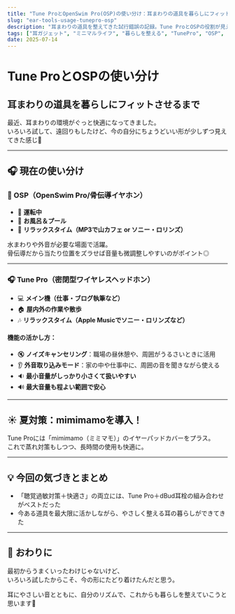 ```yaml
---
title: "Tune ProとOpenSwim Pro(OSP)の使い分け：耳まわりの道具を暮らしにフィットさせるまで"
slug: "ear-tools-usage-tunepro-osp"
description: "耳まわりの道具を整えてきた試行錯誤の記録。Tune ProとOSPの役割が見えてきた今、音とやさしく付き合う暮らしが少しずつ育っています。"
tags: ["耳ガジェット", "ミニマルライフ", "暮らしを整える", "TunePro", "OSP", "聴覚過敏", "音のある暮らし", "ペイルの工夫"]
date: 2025-07-14
---
```


# Tune ProとOSPの使い分け  
## 耳まわりの道具を暮らしにフィットさせるまで

最近、耳まわりの環境がぐっと快適になってきました。  
いろいろ試して、遠回りもしたけど、今の自分にちょうどいい形が少しずつ見えてきた感じ🌿

---

## 🎧 現在の使い分け

### 🦴 OSP（OpenSwim Pro/骨伝導イヤホン）

- 🚗 **運転中**
- 🛁 **お風呂＆プール**
- 🧘 **リラックスタイム（MP3で山カフェ or ソニー・ロリンズ）**

水まわりや外音が必要な場面で活躍。  
骨伝導だから当たり位置をズラせば音量も微調整しやすいのがポイント◎

---

### 🎧 Tune Pro（密閉型ワイヤレスヘッドホン）

- 💻 **メイン機（仕事・ブログ執筆など）**
- 🏠 **屋内外の作業や散歩**
- 🎶 **リラックスタイム（Apple Musicでソニー・ロリンズなど）**

#### 機能の活かし方：

- 🔇 **ノイズキャンセリング**：職場の昼休憩や、周囲がうるさいときに活用
- 👂 **外音取り込みモード**：家の中や仕事中に、周囲の音を聞きながら使える
- 🔉 **最小音量がしっかり小さくて扱いやすい**
- 🔊 **最大音量も程よい範囲で安心**

---

## ☀️ 夏対策：mimimamoを導入！

Tune Proには「mimimamo（ミミマモ）」のイヤーパッドカバーをプラス。  
これで蒸れ対策もしつつ、長時間の使用も快適に。

---

## 💡 今回の気づきとまとめ

- 「聴覚過敏対策＋快適さ」の両立には、Tune Pro＋dBud耳栓の組み合わせがベストだった
- 今ある道具を最大限に活かしながら、やさしく整える耳の暮らしができてきた

---

## 🌿 おわりに

最初からうまくいったわけじゃないけど、  
いろいろ試したからこそ、今の形にたどり着けたんだと思う。

耳にやさしい音とともに、自分のリズムで、これからも暮らしを整えていこうと思います🍃